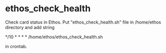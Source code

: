 # ethos_check_health
Check card status in Ethos. 
Put "ethos_check_health.sh" file in /home/ethos directory and add string

*/10 * * * * /home/ethos/ethos_check_health.sh

in crontab.
